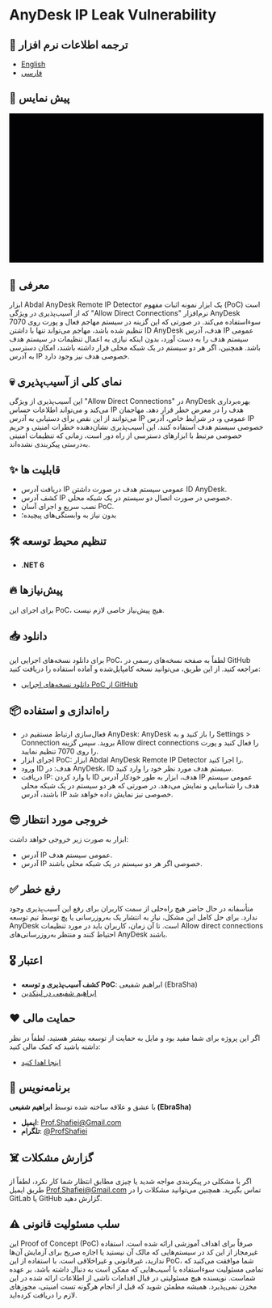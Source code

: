 # AnyDesk IP Leak Vulnerability

## 🎤 ترجمه اطلاعات نرم افزار
- [English](README.md)
- [فارسی](README.fa.md)

## 📸 پیش نمایس
 
<p align="center"><img src="abdal-anydesk-remote-ip-detector-proof.gif?raw=true"></p>

## 💎 معرفی
ابزار Abdal AnyDesk Remote IP Detector یک ابزار نمونه اثبات مفهوم (PoC) است که از آسیب‌پذیری در ویژگی "Allow Direct Connections" نرم‌افزار AnyDesk سوء‌استفاده می‌کند. در صورتی که این گزینه در سیستم مهاجم فعال و پورت روی 7070 تنظیم شده باشد، مهاجم می‌تواند تنها با داشتن ID AnyDesk هدف، آدرس IP عمومی سیستم هدف را به دست آورد، بدون اینکه نیازی به اعمال تنظیمات در سیستم هدف باشد. همچنین، اگر هر دو سیستم در یک شبکه محلی قرار داشته باشند، امکان دسترسی به آدرس IP خصوصی هدف نیز وجود دارد.

## 💀 نمای کلی از آسیب‌پذیری
این آسیب‌پذیری از ویژگی "Allow Direct Connections" در AnyDesk بهره‌برداری می‌کند و می‌تواند اطلاعات حساس IP هدف را در معرض خطر قرار دهد. مهاجمان می‌توانند از این نقص برای دستیابی به آدرس IP عمومی و، در شرایط خاص، آدرس IP خصوصی سیستم هدف استفاده کنند. این آسیب‌پذیری نشان‌دهنده خطرات امنیتی و حریم خصوصی مرتبط با ابزارهای دسترسی از راه دور است، زمانی که تنظیمات امنیتی به‌درستی پیکربندی نشده‌اند.

## ✨ قابلیت ها

* دریافت آدرس IP عمومی سیستم هدف در صورت داشتن ID AnyDesk.
* کشف آدرس IP خصوصی در صورت اتصال دو سیستم در یک شبکه محلی.
* نصب سریع و اجرای آسان PoC.
* بدون نیاز به وابستگی‌های پیچیده؛

## 🛠️ تنظیم محیط توسعه
- **.NET 6**

## 🔥 پیش‌نیازها
برای اجرای این PoC، هیچ پیش‌نیاز خاصی لازم نیست.

## 📥 دانلود
برای دانلود نسخه‌های اجرایی این PoC، لطفاً به صفحه نسخه‌های رسمی در GitHub مراجعه کنید. از این طریق، می‌توانید نسخه کامپایل‌شده و آماده استفاده را دریافت کنید:

- [دانلود نسخه‌های اجرایی PoC از GitHub](https://github.com/ebrasha/abdal-anydesk-remote-ip-detector/releases)



## 📦 راه‌اندازی و استفاده

* فعال‌سازی ارتباط مستقیم در AnyDesk: AnyDesk را باز کنید و به Settings > Connection بروید. سپس گزینه Allow direct connections را فعال کنید و پورت را روی 7070 تنظیم نمایید.
* اجرای ابزار PoC: ابزار Abdal AnyDesk Remote IP Detector را اجرا کنید.
* ورود ID هدف: در AnyDesk، ID سیستم هدف مورد نظر خود را وارد کنید.
* دریافت IP: با وارد کردن ID هدف، ابزار به طور خودکار آدرس IP عمومی سیستم هدف را شناسایی و نمایش می‌دهد. در صورتی که هر دو سیستم در یک شبکه محلی باشند، آدرس IP خصوصی نیز نمایش داده خواهد شد.


## 😎 خروجی مورد انتظار
ابزار به صورت زیر خروجی خواهد داشت:

* آدرس IP عمومی سیستم هدف.
* آدرس IP خصوصی اگر هر دو سیستم در یک شبکه محلی باشند.

## ✅ رفع خطر
متأسفانه در حال حاضر هیچ راه‌حلی از سمت کاربران برای رفع این آسیب‌پذیری وجود ندارد. برای حل کامل این مشکل، نیاز به انتشار یک به‌روزرسانی یا پچ توسط تیم توسعه AnyDesk است. تا آن زمان، کاربران باید در مورد تنظیمات Allow direct connections احتیاط کنند و منتظر به‌روزرسانی‌های AnyDesk باشند.

## 🎖️ اعتبار
- **کشف آسیب‌پذیری و توسعه PoC**: ابراهیم شفیعی (EbraSha)
- [ابراهیم شفیعی در لینکدین](https://www.linkedin.com/in/profshafiei/)

## ❤️ حمایت مالی
اگر این پروژه برای شما مفید بود و مایل به حمایت از توسعه بیشتر هستید، لطفاً در نظر داشته باشید که کمک مالی کنید:
- [اینجا اهدا کنید](https://alphajet.ir/abdal-donation)

## 🤵 برنامه‌نویس
با عشق و علاقه ساخته شده توسط **ابراهیم شفیعی (EbraSha)**
- **ایمیل**: Prof.Shafiei@Gmail.com
- **تلگرام**: [@ProfShafiei](https://t.me/ProfShafiei)

## ☠️ گزارش مشکلات
اگر با مشکلی در پیکربندی مواجه شدید یا چیزی مطابق انتظار شما کار نکرد، لطفاً از طریق ایمیل Prof.Shafiei@Gmail.com تماس بگیرید. همچنین می‌توانید مشکلات را در GitLab یا GitHub گزارش دهید.

## ⚠️  سلب مسئولیت قانونی
این Proof of Concept (PoC) صرفاً برای اهداف آموزشی ارائه شده است. استفاده غیرمجاز از این کد در سیستم‌هایی که مالک آن نیستید یا اجازه صریح برای آزمایش آن‌ها ندارید، غیرقانونی و غیراخلاقی است. با استفاده از این PoC، شما موافقت می‌کنید که تمامی مسئولیت سوءاستفاده یا آسیب‌هایی که ممکن است به دنبال داشته باشد، بر عهده شماست. نویسنده هیچ مسئولیتی در قبال اقدامات ناشی از اطلاعات ارائه شده در این مخزن نمی‌پذیرد. همیشه مطمئن شوید که قبل از انجام هرگونه تست امنیتی، مجوزهای لازم را دریافت کرده‌اید.
